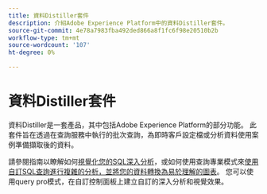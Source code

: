 ```yaml
---
title: 資料Distiller套件
description: 介紹Adobe Experience Platform中的資料Distiller套件。
source-git-commit: 4e78a7983fba492ded866a8f1fc6f98e20510b2b
workflow-type: tm+mt
source-wordcount: '107'
ht-degree: 0%

---
```


# 資料Distiller套件

資料Distiller是一套產品，其中包括Adobe Experience Platform的部分功能。 此套件旨在透過在查詢服務中執行的批次查詢，為即時客戶設定檔或分析資料使用案例準備擷取後的資料。

請參閱指南以瞭解如何[視覺化您的SQL深入分析](../../dashboards/data-distiller/sql-insights/overview.md)，或如何使用查詢專業模式來[使用自訂SQL查詢進行複雜的分析，並將您的資料轉換為易於理解的圖表](../../dashboards/data-distiller/query-pro-mode/overview.md)。 您可以使用query pro模式，在自訂控制面板上建立自訂的深入分析和視覺效果。

